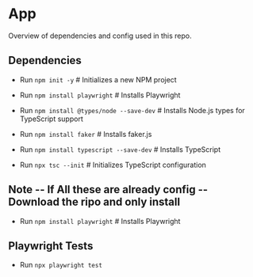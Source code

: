 # App

Overview of dependencies and config used in this repo.

## Dependencies
- Run `npm init -y`  # Initializes a new NPM project

- Run `npm install playwright`  # Installs Playwright

- Run `npm install @types/node --save-dev`  # Installs Node.js types for TypeScript support

- Run `npm install faker`  # Installs faker.js

- Run `npm install typescript --save-dev`  # Installs TypeScript

- Run `npx tsc --init`  # Initializes TypeScript configuration



## Note -- If All these are already config -- Download the ripo and only install 

- Run `npm install playwright`  # Installs Playwright



## Playwright Tests

- Run `npx playwright test`

